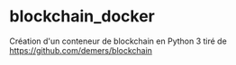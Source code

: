 # blockchain_docker
Création d'un conteneur de blockchain en Python 3 tiré de https://github.com/demers/blockchain
